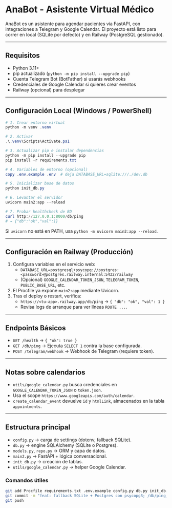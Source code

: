 # AnaBot - Asistente Virtual Médico

AnaBot es un asistente para agendar pacientes vía FastAPI, con integraciones a Telegram y Google Calendar. El proyecto está listo para correr en local (SQLite por defecto) y en Railway (PostgreSQL gestionado).

---

## Requisitos

- Python 3.11+
- pip actualizado (`python -m pip install --upgrade pip`)
- Cuenta Telegram Bot (BotFather) si usarás webhooks
- Credenciales de Google Calendar si quieres crear eventos
- Railway (opcional) para desplegar

---

## Configuración Local (Windows / PowerShell)

````powershell
# 1. Crear entorno virtual
python -m venv .venv

# 2. Activar
.\.venv\Scripts\Activate.ps1

# 3. Actualizar pip e instalar dependencias
python -m pip install --upgrade pip
pip install -r requirements.txt

# 4. Variables de entorno (opcional)
copy .env.example .env  # deja DATABASE_URL=sqlite:///./dev.db

# 5. Inicializar base de datos
python init_db.py

# 6. Levantar el servidor
uvicorn main2:app --reload

# 7. Probar healthcheck de BD
curl http://127.0.0.1:8000/db/ping
# → {"db":"ok","val":1}
````

Si `uvicorn` no está en PATH, usa `python -m uvicorn main2:app --reload`.

---

## Configuración en Railway (Producción)

1. Configura variables en el servicio web:
   - `DATABASE_URL=postgresql+psycopg://postgres:<password>@postgres.railway.internal:5432/railway`
   - (Opcional) `GOOGLE_CALENDAR_TOKEN_JSON`, `TELEGRAM_TOKEN`, `PUBLIC_BASE_URL`, etc.
2. El Procfile ya expone `main2:app` mediante Uvicorn.
3. Tras el deploy o restart, verifica:
   - `https://<tu-app>.railway.app/db/ping` → `{ "db": "ok", "val": 1 }`
   - Revisa logs de arranque para ver líneas `ROUTE ...`.

---

## Endpoints Básicos

- `GET /health` → `{ "ok": true }`
- `GET /db/ping` → Ejecuta `SELECT 1` contra la base configurada.
- `POST /telegram/webhook` → Webhook de Telegram (requiere token).

---

## Notas sobre calendarios

- `utils/google_calendar.py` busca credenciales en `GOOGLE_CALENDAR_TOKEN_JSON` o `token.json`.
- Usa el scope `https://www.googleapis.com/auth/calendar`.
- `create_calendar_event` devuelve `id` y `htmlLink`, almacenados en la tabla `appointments`.

---

## Estructura principal

- `config.py` → carga de settings (dotenv, fallback SQLite).
- `db.py` → engine SQLAlchemy (SQLite o Postgres).
- `models.py`, `repo.py` → ORM y capa de datos.
- `main2.py` → FastAPI + lógica conversacional.
- `init_db.py` → creación de tablas.
- `utils/google_calendar.py` → helper Google Calendar.

### Comandos útiles

```bash
git add Procfile requirements.txt .env.example config.py db.py init_db.py main2.py README.md
git commit -m "feat: fallback SQLite + Postgres con psycopg3; /db/ping; Procfile main2"
git push
```
